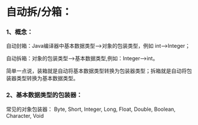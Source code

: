 # 自动拆/分箱：

### 1、概念：

<p> 自动封箱：Java编译器中基本数据类型-->对象的包装类型，例如 int-->Integer；

自动拆箱：对象的包装类型-->基本数据类型,例如：Integer-->int。

简单一点说，装箱就是自动将基本数据类型转换为包装器类型；拆箱就是自动将包装器类型转换为基本数据类型。

### 2、基本数据类型的包装器：

常见的对象包装器： Byte, Short, Integer, Long, Float, Double, Boolean, Character, Void


  